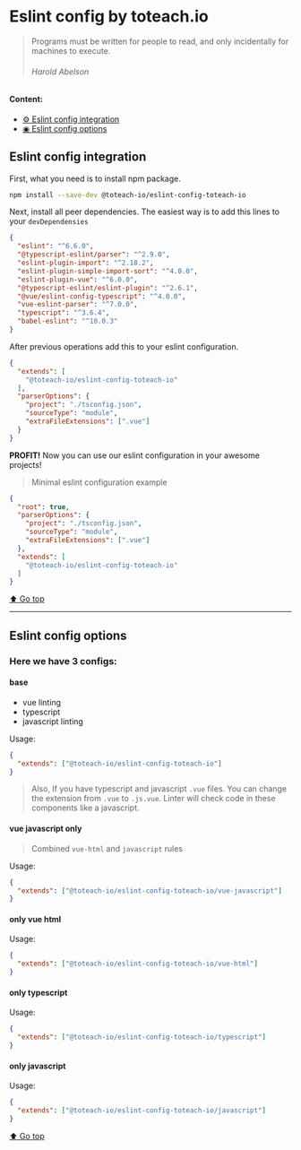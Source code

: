 # Eslint config by toteach.io

> Programs must be written for people to read, and only incidentally for machines to execute. 
> ###### Harold Abelson

#### Content:
- [⚙ Eslint config integration](#eslint-config-integration)
- [◉ Eslint config options](#eslint-config-options)


## Eslint config integration

First, what you need is to install npm package.
```bash
npm install --save-dev @toteach-io/eslint-config-toteach-io
```

Next, install all peer dependencies. The easiest way is to add this lines to your `devDependensies`
```json
{
  "eslint": "^6.6.0",
  "@typescript-eslint/parser": "^2.9.0",
  "eslint-plugin-import": "^2.18.2",
  "eslint-plugin-simple-import-sort": "^4.0.0",
  "eslint-plugin-vue": "^6.0.0",
  "@typescript-eslint/eslint-plugin": "^2.6.1",
  "@vue/eslint-config-typescript": "^4.0.0",
  "vue-eslint-parser": "^7.0.0",
  "typescript": "^3.6.4",
  "babel-eslint": "^10.0.3"
}
```

After previous operations add this to your eslint configuration.
```json
{
  "extends": [
    "@toteach-io/eslint-config-toteach-io"
  ],
  "parserOptions": {
    "project": "./tsconfig.json",
    "sourceType": "module",
    "extraFileExtensions": [".vue"]
  }
}
```
**PROFIT!** Now you can use our eslint configuration in your awesome projects!

> Minimal eslint configuration example 
```json
{
  "root": true,
  "parserOptions": {
    "project": "./tsconfig.json",
    "sourceType": "module",
    "extraFileExtensions": [".vue"]
  },
  "extends": [
    "@toteach-io/eslint-config-toteach-io"
  ]
}
```

[⬆ Go top](#eslint-config-by-toteachio)

---

## Eslint config options

### Here we have 3 configs:

#### base
- vue linting
- typescript
- javascript linting

Usage:
```json
{
  "extends": ["@toteach-io/eslint-config-toteach-io"]
}
```

> Also, If you have typescript and javascript `.vue` files. You can change the extension from `.vue` to `.js.vue`. Linter will check code in these components like a javascript.


#### vue javascript only
> Combined `vue-html` and `javascript` rules

Usage:
```json
{
  "extends": ["@toteach-io/eslint-config-toteach-io/vue-javascript"]
}
```

#### only vue html
Usage:
```json
{
  "extends": ["@toteach-io/eslint-config-toteach-io/vue-html"]
}
```

#### only typescript
Usage:
```json
{
  "extends": ["@toteach-io/eslint-config-toteach-io/typescript"]
}
```

#### only javascript
Usage:
```json
{
  "extends": ["@toteach-io/eslint-config-toteach-io/javascript"]
}
```

[⬆ Go top](#eslint-config-by-toteachio)
